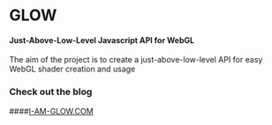 GLOW
====

#### Just-Above-Low-Level Javascript API for WebGL ####

The aim of the project is to create a just-above-low-level API for easy WebGL shader creation and usage

### Check out the blog ###

####[I-AM-GLOW.COM](http//i-am-glow.com/) 
